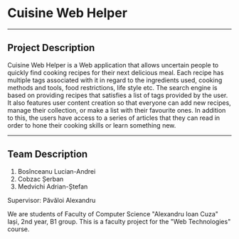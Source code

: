 # Cuisine Web Helper

---
## Project Description

Cuisine Web Helper is a Web application that allows uncertain people to quickly find cooking recipes for their next delicious meal. Each recipe has multiple tags associated with it in regard to the ingredients used, cooking methods and tools, food restrictions, life style etc. The search engine is based on providing recipes that satisfies a list of tags provided by the user. 
It also features user content creation so that everyone can add new recipes, manage their collection, or make a list with their favourite ones. In addition to this, the users have access to a series of articles that they can read in order to hone their cooking skills or learn something new.

---
## Team Description

1. Bosînceanu Lucian-Andrei
2. Cobzac Șerban
3. Medvichi Adrian-Ștefan

Supervisor: Păvăloi Alexandru

We are students of Faculty of Computer Science "Alexandru Ioan Cuza" Iași, 2nd year, B1 group. This is a faculty project for the "Web Technologies" course.

